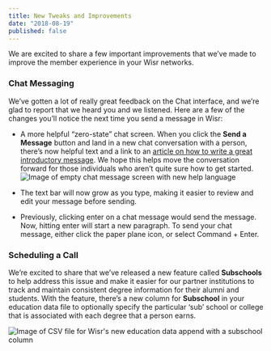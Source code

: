 ```yaml
---
title: New Tweaks and Improvements
date: "2018-08-19"
published: false
---
```


We are excited to share a few important improvements that we’ve made to improve the member experience in your Wisr networks.

### Chat Messaging

We’ve gotten a lot of really great feedback on the Chat interface, and we’re glad to report that we heard you and we listened. Here are a few of the changes you’ll notice the next time you send a message in Wisr: 

- A more helpful “zero-state” chat screen. When you click the **Send a Message** button and land in a new chat conversation with a person, there’s now helpful text and a link to an [article on how to write a great introductory message](https://help.wisr.io/messaging/sending-a-professional-introductory-message). We hope this helps move the conversation forward for those individuals who aren’t quite sure how to get started.
![Image of empty chat message screen with new help language](./subschool-file.png)

- The text bar will now grow as you type, making it easier to review and edit your message before sending.
- Previously, clicking enter on a chat message would send the message. Now, hitting enter will start a new paragraph. To send your chat message, either click the paper plane icon, or select Command + Enter.


### Scheduling a Call

We’re excited to share that we’ve released a new feature called **Subschools** to help address this issue and make it easier for our partner institutions to track and maintain consistent degree information for their alumni and students. With the feature, there’s a new column for **Subschool** in your education data file to optionally specify the particular ‘sub’ school or college that is associated with each degree that a person earns.


![Image of CSV file for Wisr's new education data append with a subschool column](./subschool-file.png)
